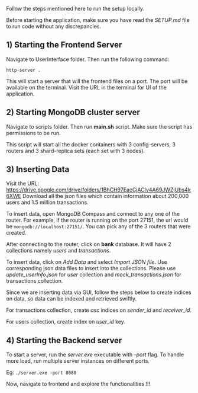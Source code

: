 Follow the steps mentioned here to run the setup locally.

Before starting the application, make sure you have read the *SETUP.md* file to run code without any discrepancies.

## 1) Starting the Frontend Server
Navigate to UserInterface folder. Then run the following command:
```
http-server .
```
This will start a server that will the frontend files on a port. The port will be available on the terminal. Visit the URL in the terminal for UI of the application.

## 2) Starting MongoDB cluster server
Navigate to scripts folder. Then run **main.sh** script. Make sure the script has permissions to be run.

This script will start all the docker containers with 3 config-servers, 3 routers and 3 shard-replica sets (each set with 3 nodes).

## 3) Inserting Data
Visit the URL: https://drive.google.com/drive/folders/1BhCH97EacCjACIv4A69JWZjUbs4k6XWE
Download all the json files which contain information about 200,000 users and 1.5 million transactions.

To insert data, open MongoDB Compass and connect to any one of the router. For example, if the router is running on the port 27151, the url would be ```mongodb://localhost:27151/```. You can pick any of the 3 routers that were created.

After connecting to the router, click on **bank** database. It will have 2 collections namely *users* and *transactions*. 

To insert data, click on *Add Data* and select *Import JSON file*. Use corresponding json data files to insert into the collections. Please use *update_userInfo.json* for *user* collection and *mock_transactions.json* for transactions collection.

Since we are inserting data via GUI, follow the steps below to create indices on data, so data can be indexed and retrieved swiftly.

For transactions collection, create *asc* indices on *sender_id* and *receiver_id*.

For users collection, create index on *user_id* key.

## 4) Starting the Backend server

To start a server, run the *server.exe* executable with *-port* flag. To handle more load, run multiple server instances on different ports.

Eg: ```./server.exe -port 8080```

Now, navigate to frontend and explore the functionalities !!!
